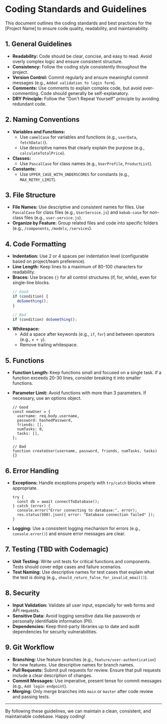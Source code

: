 # Coding Standards and Guidelines

This document outlines the coding standards and best practices for the [Project Name] to ensure code quality, readability, and maintainability.

## 1. General Guidelines

- **Readability:** Code should be clear, concise, and easy to read. Avoid overly complex logic and ensure consistent structure.
- **Consistency:** Follow the coding style consistently throughout the project.
- **Version Control:** Commit regularly and ensure meaningful commit messages (e.g., `Added validation to login form`).
- **Comments:** Use comments to explain complex code, but avoid over-commenting. Code should generally be self-explanatory.
- **DRY Principle:** Follow the "Don't Repeat Yourself" principle by avoiding redundant code.

## 2. Naming Conventions

- **Variables and Functions:**
  - Use `camelCase` for variables and functions (e.g., `userData`, `fetchData()`).
  - Use descriptive names that clearly explain the purpose (e.g., `calculateTotalPrice`).
- **Classes:**
  - Use `PascalCase` for class names (e.g., `UserProfile`, `ProductList`).
- **Constants:**
  - Use `UPPER_CASE_WITH_UNDERSCORES` for constants (e.g., `MAX_RETRY_LIMIT`).

## 3. File Structure

- **File Names:** Use descriptive and consistent names for files. Use `PascalCase` for class files (e.g., `UserService.js`) and `kebab-case` for non-class files (e.g., `user-service.js`).
- **Organize by Feature:** Group related files and code into specific folders (e.g., `/components`, `/models`, `/services`).

## 4. Code Formatting

- **Indentation:** Use 2 or 4 spaces per indentation level (configurable based on project/team preference).
- **Line Length:** Keep lines to a maximum of 80-100 characters for readability.
- **Braces:** Use braces `{}` for all control structures (if, for, while), even for single-line blocks.
  ```js
  // Good
  if (condition) {
    doSomething();
  }

  // Bad
  if (condition) doSomething();
  ```
- **Whitespace:**
  - Add a space after keywords (e.g., `if`, `for`) and between operators (e.g., `x + y`).
  - Remove trailing whitespace.

## 5. Functions

- **Function Length:** Keep functions small and focused on a single task. If a function exceeds 20-30 lines, consider breaking it into smaller functions.
- **Parameter Limit:** Avoid functions with more than 3 parameters. If necessary, use an options object.

  ```
  // Good
  const newUser = {
    username: req.body.username,
    password: hashedPassword,
    friends: [],
    numTasks: 0,
    tasks: [],
  };

  // Bad
  function createUser(username, password, friends, numTasks, tasks) {}
  ```

## 6. Error Handling

- **Exceptions:** Handle exceptions properly with `try/catch` blocks where appropriate.
  ```
  try {
    const db = await connectToDatabase();
  } catch (error) {
    console.error("Error connecting to database:", error);
    res.status(500).json({ error: "Database connection failed" });
  }
  ```
- **Logging:** Use a consistent logging mechanism for errors (e.g., `console.error()`) and ensure error messages are clear.

## 7. Testing (TBD with Codemagic)

- **Unit Testing:** Write unit tests for critical functions and components. Tests should cover edge cases and failure scenarios.
- **Test Naming:** Use descriptive names for test cases that explain what the test is doing (e.g., `should_return_false_for_invalid_email()`).

## 8. Security

- **Input Validation:** Validate all user input, especially for web forms and API requests.
- **Sensitive Data:** Avoid logging sensitive data like passwords or personally identifiable information (PII).
- **Dependencies:** Keep third-party libraries up to date and audit dependencies for security vulnerabilities.

## 9. Git Workflow

- **Branching:** Use feature branches (e.g., `feature/user-authentication`) for new features. Use descriptive names for branch names.
- **Pull Requests:** Submit pull requests for review. Ensure that pull requests include a clear description of changes.
- **Commit Messages:** Use imperative, present tense for commit messages (e.g., `Add login endpoint`).
- **Merging:** Only merge branches into `main` or `master` after code review and passing tests.

---

By following these guidelines, we can maintain a clean, consistent, and maintainable codebase. Happy coding!
